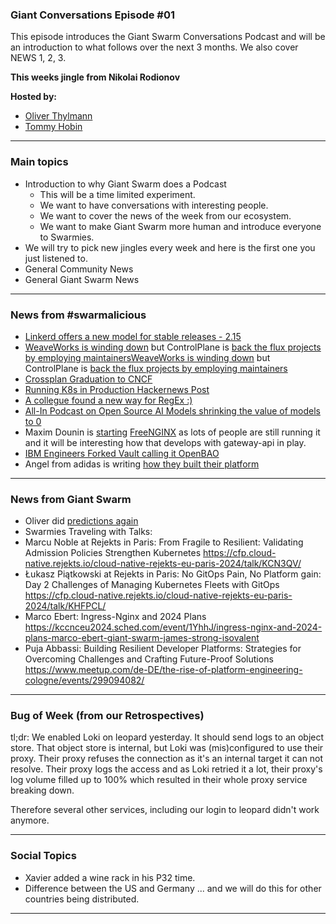 
### Giant Conversations Episode #01

This episode introduces the Giant Swarm Conversations Podcast and will be an introduction to what follows over the next 3 months. We also cover NEWS 1, 2, 3.

**This weeks jingle from Nikolai Rodionov**

**Hosted by:** 

* [Oliver Thylmann](https://twitter.com/othylmann)
* [Tommy Hobin](https://twitter.com/tommyhobin)


------------------------------------------------------------------------------------------------------------------------------
### Main topics

* Introduction to why Giant Swarm does a Podcast
  * This will be a time limited experiment.
  * We want to have conversations with interesting people.
  * We want to cover the news of the week from our ecosystem.
  * We want to make Giant Swarm more human and introduce everyone to Swarmies.
* We will try to pick new jingles every week and here is the first one you just listened to.
* General Community News
* General Giant Swarm News
  
------------------------------------------------------------------------------------------------------------------------------

### News from #swarmalicious
* [Linkerd offers a new model for stable releases - 2.15](https://buoyant.io/blog/announcing-linkerd-2-15-vm-workloads-spiffe-identities)
* [WeaveWorks is winding down](https://twitter.com/monadic/status/1754530336120140116) but ControlPlane is [back the flux projects by employing maintainers](https://control-plane.io/posts/controlplane-backs-the-cncf-flux-project-by-employing-maintainers/)[WeaveWorks is winding down](https://twitter.com/monadic/status/1754530336120140116) but ControlPlane is [back the flux projects by employing maintainers](https://control-plane.io/posts/controlplane-backs-the-cncf-flux-project-by-employing-maintainers/)
* [Crossplan Graduation to CNCF](https://twitter.com/crossplane_io/status/1754533942143975494)
* [Running K8s in Production Hackernews Post](https://news.ycombinator.com/item?id=39272698)
* [A collegue found a new way for RegEx :)](https://pomsky-lang.org/)
* [All-In Podcast on Open Source AI Models shrinking the value of models to 0](https://youtu.be/FHO4hoXc75k?si=a-tLnM7j3RVbc8IA&t=2521)
* Maxim Dounin is [starting](https://mailman.nginx.org/pipermail/nginx-devel/2024-February/K5IC6VYO2PB7N4HRP2FUQIBIBCGP4WAU.html) [FreeNGINX](https://freenginx.org/) as lots of people are still running it and it will be interesting how that develops with gateway-api in play.
* [IBM Engineers Forked Vault calling it OpenBAO](https://thenewstack.io/meet-openbao-an-open-source-fork-of-hashicorp-vault/)
* Angel from adidas is writing [how they built their platform](https://medium.com/adidoescode/adidas-how-we-are-managing-a-container-platform-2-3-ce551abab337)


  
------------------------------------------------------------------------------------------------------------------------------

### News from Giant Swarm

* Oliver did [predictions again](https://www.giantswarm.io/blog/cloud-native-predictions-for-2024)
* Swarmies Traveling with Talks:
* Marcu Noble at Rejekts in Paris: From Fragile to Resilient: Validating Admission Policies Strengthen Kubernetes
https://cfp.cloud-native.rejekts.io/cloud-native-rejekts-eu-paris-2024/talk/KCN3QV/
* Łukasz Piątkowski at Rejekts in Paris: No GitOps Pain, No Platform gain: Day 2 Challenges of Managing Kubernetes Fleets with GitOps
https://cfp.cloud-native.rejekts.io/cloud-native-rejekts-eu-paris-2024/talk/KHFPCL/
* Marco Ebert: Ingress-Nginx and 2024 Plans
https://kccnceu2024.sched.com/event/1YhhJ/ingress-nginx-and-2024-plans-marco-ebert-giant-swarm-james-strong-isovalent
* Puja Abbassi: Building Resilient Developer Platforms: Strategies for Overcoming Challenges and Crafting Future-Proof Solutions
https://www.meetup.com/de-DE/the-rise-of-platform-engineering-cologne/events/299094082/


------------------------------------------------------------------------------------------------------------------------------


### Bug of Week (from our Retrospectives)
tl;dr: We enabled Loki on leopard yesterday. It should send logs to an object store. That object store is internal, but Loki was (mis)configured to use their proxy. Their proxy refuses the connection as it's an internal target it can not resolve. Their proxy logs the access and as Loki retried it a lot, their proxy's log volume filled up to 100% which resulted in their whole proxy service breaking down.

Therefore several other services, including our login to leopard didn't work anymore.

------------------------------------------------------------------------------------------------------------------------------

### Social Topics

* Xavier added a wine rack in his P32 time.
* Difference between the US and Germany ... and we will do this for other countries being distributed.

------------------------------------------------------------------------------------------------------------------------------

